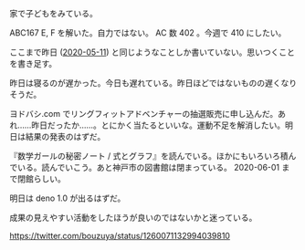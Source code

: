 家で子どもをみている。

ABC167 E, F を解いた。自力ではない。 AC 数 402 。今週で 410 にしたい。

ここまで昨日 ([2020-05-11][]) と同じようなことしか書いていない。思いつくことを書き足す。

昨日は寝るのが遅かった。今日も遅れている。昨日ほどではないものの遅くなりそうだ。

ヨドバシ.com でリングフィットアドベンチャーの抽選販売に申し込んだ。あれ……昨日だったか……。とにかく当たるといいな。運動不足を解消したい。明日は結果の発表のはずだ。

『数学ガールの秘密ノート / 式とグラフ』を読んでいる。ほかにもいろいろ積んでいる。読んでいこう。あと神戸市の図書館は閉まっている。 2020-06-01 まで閉館らしい。

明日は deno 1.0 が出るはずだ。

成果の見えやすい活動をしたほうが良いのではないかと迷っている。

<https://twitter.com/bouzuya/status/1260071132994039810>

[2020-05-11]: https://blog.bouzuya.net/2020/05/11/
